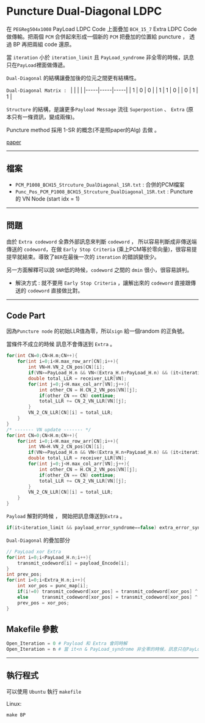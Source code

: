 # Puncture Dual-Diagonal LDPC
在 `PEGReg504x1008` PayLoad LDPC Code 上面疊加 `BCH_15_7` Extra LDPC Code 做傳輸。把兩個 `PCM` 合併起來形成一個新的 `PCM` 把疊加的位置給 puncture ， 透過 BP 再把兩組 code 還原。

當 `iteration` 小於 `iteration_limit` 且 `PayLoad_syndrome` 非全零的時候，訊息只在`PayLoad`裡面做傳遞。

`Dual-Diagonal` 的結構讓疊加後的位元之間更有結構性。

`Dual-Diagonal Matrix : `
|     |     |     |
|-----|-----|-----|
| 1   | 0   | 0   |
| 1   | 1   | 0   |
| 0   | 1   | 1   |

`Structure` 的結構，是讓更多`Payload Message` 流往 `Superpostion` 、 `Extra` (原本只有一條資訊，變成兩條)。

Puncture method 採用 1-SR 的概念(不是照paper的Alg) 去做 。

[paper](https://ieeexplore.ieee.org/document/6398903)

---
## 檔案

- `PCM_P1008_BCH15_Strcuture_DualDiagonal_1SR.txt` : 合併的PCM檔案
- `Punc_Pos_PCM_P1008_BCH15_Strcuture_DualDiagonal_1SR.txt` : Puncture 的 VN Node (start idx = 1)

---
## 問題
由於 `Extra codeword` 全靠外部訊息來判斷 `codeword`  ， 所以容易判斷成非傳送端傳送的 `codeword`，在做 `Early Stop Criteria` (乘上PCM等於零向量)，很容易提提早就結束。導致了`BER`在最後一次的 `iteration` 的錯誤變很少。 

另一方面解釋可以說 `SNR`低的時候，`codeword` 之間的 `dmin` 很小，很容易誤判。

- 解決方式 : 就不要用 `Early Stop Criteria` ，讓解出來的 `codeword` 直接跟傳送的 `codeword` 直接做比對。
---
## Code Part
因為`Puncture node` 的初始LLR值為零，所以`sign` 給一個random 的正負號。

當條件不成立的時候 訊息不會傳送到 `Extra` 。
``` c++ = 
for(int CN=0;CN<H.m;CN++){
    for(int i=0;i<H.max_row_arr[CN];i++){
        int VN=H.VN_2_CN_pos[CN][i];
        if(VN>=PayLoad_H.n && VN<(Extra_H.n+PayLoad_H.n) && (it<iteration_open && payload_correct_flag==false)) continue;
        double total_LLR = receiver_LLR[VN];
        for(int j=0;j<H.max_col_arr[VN];j++){
            int other_CN = H.CN_2_VN_pos[VN][j];
            if(other_CN == CN) continue;
            total_LLR += CN_2_VN_LLR[VN][j];
        }
        VN_2_CN_LLR[CN][i] = total_LLR;
    }
}
/* ------- VN update ------- */
for(int CN=0;CN<H.m;CN++){
    for(int i=0;i<H.max_row_arr[CN];i++){
        int VN=H.VN_2_CN_pos[CN][i];
        if(VN>=PayLoad_H.n && VN<(Extra_H.n+PayLoad_H.n) && (it<iteration_open && payload_correct_flag==false)) continue;
        double total_LLR = receiver_LLR[VN];
        for(int j=0;j<H.max_col_arr[VN];j++){
            int other_CN = H.CN_2_VN_pos[VN][j];
            if(other_CN == CN) continue;
            total_LLR += CN_2_VN_LLR[VN][j];
        }
        VN_2_CN_LLR[CN][i] = total_LLR;
    }
}
```

`Payload` 解對的時候 ， 開始把訊息傳送到`Extra` 。
``` c++ =
if(it<iteration_limit && payload_error_syndrome==false) extra_error_syndrome = true;
```

`Dual-Diagonal` 的疊加部分
``` c++ =
// PayLoad xor Extra
for(int i=0;i<PayLoad_H.n;i++){
    transmit_codeword[i] = payload_Encode[i];
}
int prev_pos;
for(int i=0;i<Extra_H.n;i++){
    int xor_pos = punc_map[i];
    if(i!=0) transmit_codeword[xor_pos] = transmit_codeword[xor_pos] ^ extra_Encode[i] ^ transmit_codeword[prev_pos];
    else     transmit_codeword[xor_pos] = transmit_codeword[xor_pos] ^ extra_Encode[i];
    prev_pos = xor_pos; 
}
```

## Makefile 參數
``` python =
Open_Iteration = 0 # Payload 和 Extra 會同時解
Open_Iteration = n # 當 it<n & PayLoad_syndrome 非全零的時候，訊息只在PayLoad裡面做傳遞。
```

---
## 執行程式
可以使用 `Ubuntu` 執行 `makefile`

Linux:
```
make BP
```



